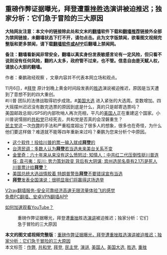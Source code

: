  <h2>重磅作弊证据曝光，拜登遭重挫胜选演讲被迫推迟；独家分析：它们急于冒险的三大原因</h2> <p class="notice"><b>大陆网友注意：本文中的链接除此处和文末的<a href="https://github.com/bannedbook/fanqiang" >翻墙</a>软件下载和<a href="https://github.com/killgcd/justmysocks/blob/master/README.md">翻墙推荐</a>链接外全部为禁网链接，未翻墙状态下打不开，请勿点击。此为文字版禁闻，欲看图文视频完整版和更多禁闻，请下载<a href="https://github.com/bannedbook/fanqiang">翻墙软件或APP</a>后翻墙上禁闻网。</p><p>备注：翻墙看新闻非常安全，翻墙以真实身份发表敏感言论有一定风险，但只看不说则没有任何风险，翻的人太多，政府管不过来，也不管。信息自由是天赋人权，请放心大胆的翻墙。</b></p>  <div class="entry"> <p>作者：秦鹏政经观察 ，文章内容并不代表本网立场和观点。</p> <figure></figure> <p>11月6日，#<a href="https://www.bannedbook.org/bnews/tag/%e6%8b%9c%e7%99%bb/" class="st_tag internal_tag" rel="tag" title="标签 拜登 下的日志">拜登</a> 原计划晚上黄金时间段发表的<a href="https://www.bannedbook.org/bnews/tag/%E8%83%9C%E9%80%89/" class="st_tag internal_tag" rel="tag" title="标签 胜选 下的日志">胜选</a>演说被迫推迟，原因是当天遭到了意想不到的四大重创。<br />  #川普 团队的法律战取得初步成效。#<a href="https://www.bannedbook.org/bnews/tag/%e7%be%8e%e5%9b%bd%e5%a4%a7%e9%80%89/" class="st_tag internal_tag" rel="tag" title="标签 美国大选 下的日志">美国大选</a> 进入紧张的大选周。变数增加。四大摇摆州迟迟没有数完选票的原因到底是什么，真的只是邮寄选票吗？<br /> 美国邮政总局USPS的内部吹哨人再次亮相，平凡的<a href="https://www.bannedbook.org/bnews/tag/%E7%BE%8E%E5%9B%BD%E4%BA%BA/" class="st_tag internal_tag" rel="tag" title="标签 美国人 下的日志">美国人</a>正在重建这个国家。小川普说懦弱的<a href="https://www.bannedbook.org/bnews/tag/%e5%85%b1%e5%92%8c%e5%85%9a/" class="st_tag internal_tag" rel="tag" title="标签 共和党 下的日志">共和党</a>已经死去，共和党是否真的会涅磐重生？<br /> <a href="https://www.bannedbook.org/bnews/tag/%e6%b0%91%e4%b8%bb%e5%85%9a/" class="st_tag internal_tag" rel="tag" title="标签 民主党 下的日志">民主党</a>这一次<a href="https://www.bannedbook.org/bnews/tag/%e4%bd%9c%e5%bc%8a/" class="st_tag internal_tag" rel="tag" title="标签 作弊 下的日志">作弊</a>的手法和严重程度超出了很多人的想象，很多也在奇怪，为什么他们要这样做？难道就不能等四年重新来过吗？秦鹏为您来分析个中原因。</p>  <ul class='op-related-articles' title='相关阅读'> <li><a href='https://www.bannedbook.org/bnews/ccpdope/20201108/1427497.html' target='_blank'>这个软件！投给川普的票一输入就成<b>拜登</b>的</a></li> <li><a href='https://www.bannedbook.org/bnews/headline/20201107/1427424.html' target='_blank'>台湾民调：多数人认为<b>拜登</b>若当选未来美台关系不变</a></li> <li><a href='https://www.bannedbook.org/bnews/bannedvideo/20201107/1427411.html' target='_blank'>金里奇：六十年来从来没有这么愤怒过; 知情人：中共红二代压倒性挺川普连任; 袁弓夷：反川; 势力策划政变  背后有大阴谋; 宾州选民名竟有2.1万是死人 川普票计给<b>拜登</b>？</a></li> <li><a href='https://www.bannedbook.org/bnews/headline/20201107/1427403.html' target='_blank'>美国总统大选战情胶着 特朗普警告<b>拜登</b>不要错误宣布当选</a></li> <li><a href='https://www.bannedbook.org/bnews/taiwannews/20201107/1427401.html' target='_blank'><b>拜登</b>发表全国演说：很明显我们将赢得这场选举</a></li> </ul> <p class="texttj"> <a href="https://www.bannedbook.org/forum23/topic22702.html" target="_blank">V2ray翻墙服务-安全可靠经济高速无限流量体验飞的感觉</a><br/> <a href="https://github.com/bannedbook/fanqiang/wiki/%E7%A6%81%E9%97%BB%E7%BD%91%E5%AE%89%E5%8D%93%E7%BF%BB%E5%A2%99%E6%96%B0%E9%97%BBAPP" target="_blank">免费PC翻墙、安卓VPN翻墙APP</a></p><p><a href="https://www.bannedbook.org/bnews/topimagenews/20180409/925596.html" target="_blank">如何加速观看YouTube？ </a></p> <figure class="op-interactive"><figcaption>重磅作弊证据曝光，拜登遭<a href="https://www.bannedbook.org/bnews/tag/%E9%87%8D%E6%8C%AB/" class="st_tag internal_tag" rel="tag" title="标签 重挫 下的日志">重挫</a>胜选<a href="https://www.bannedbook.org/bnews/tag/%E6%BC%94%E8%AE%B2/" class="st_tag internal_tag" rel="tag" title="标签 演讲 下的日志">演讲</a>被迫推迟；独家分析：它们急于冒险的三大原因</figcaption></figure> </p> <a name='sharetosocial'></a>       <div><b>本文的图文或视频完整版</b>：<a href='https://www.bannedbook.org/bnews/bannedvideo/20201108/1427503.html'>重磅作弊证据曝光，拜登遭重挫胜选演讲被迫推迟；独家分析：它们急于冒险的三大原因</a></div>  </div><!--END ENTRY--> <div class="postfooter"> <div>本文标签：<a href="https://www.bannedbook.org/bnews/tag/%e4%bd%9c%e5%bc%8a/" rel="tag">作弊</a>, <a href="https://www.bannedbook.org/bnews/tag/%e5%85%b1%e5%92%8c%e5%85%9a/" rel="tag">共和党</a>, <a href="https://www.bannedbook.org/bnews/tag/%e6%8b%9c%e7%99%bb/" rel="tag">拜登</a>, <a href="https://www.bannedbook.org/bnews/tag/%e6%b0%91%e4%b8%bb%e5%85%9a/" rel="tag">民主党</a>, <a href="https://www.bannedbook.org/bnews/tag/%E6%BC%94%E8%AE%B2/" rel="tag">演讲</a>, <a href="https://www.bannedbook.org/bnews/tag/%E7%BE%8E%E5%9B%BD%E4%BA%BA/" rel="tag">美国人</a>, <a href="https://www.bannedbook.org/bnews/tag/%e7%be%8e%e5%9b%bd%e5%a4%a7%e9%80%89/" rel="tag">美国大选</a>, <a href="https://www.bannedbook.org/bnews/tag/%E8%83%9C%E9%80%89/" rel="tag">胜选</a>, <a href="https://www.bannedbook.org/bnews/tag/%E9%87%8D%E6%8C%AB/" rel="tag">重挫</a></div>  </div><!--END POSTFOOTER--> 